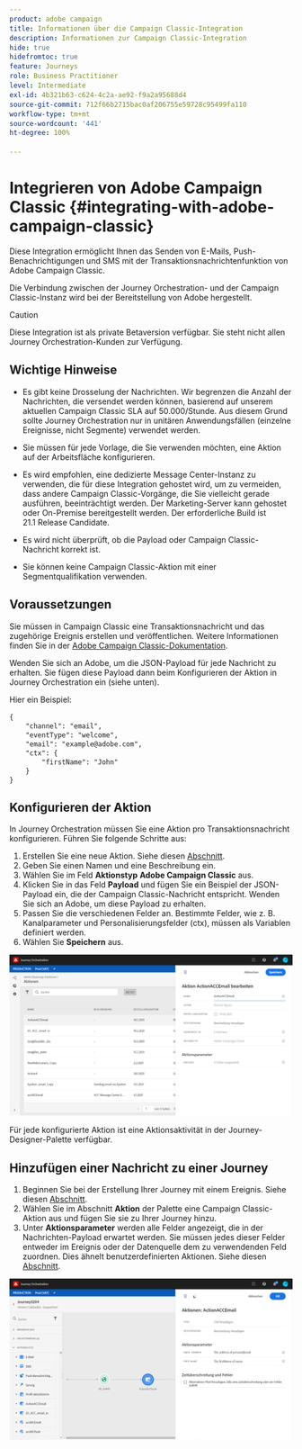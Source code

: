 ```yaml
---
product: adobe campaign
title: Informationen über die Campaign Classic-Integration
description: Informationen zur Campaign Classic-Integration
hide: true
hidefromtoc: true
feature: Journeys
role: Business Practitioner
level: Intermediate
exl-id: 4b321b63-c624-4c2a-ae92-f9a2a95688d4
source-git-commit: 712f66b2715bac0af206755e59728c95499fa110
workflow-type: tm+mt
source-wordcount: '441'
ht-degree: 100%

---
```


# Integrieren von Adobe Campaign Classic {#integrating-with-adobe-campaign-classic}

Diese Integration ermöglicht Ihnen das Senden von E-Mails, Push-Benachrichtigungen und SMS mit der Transaktionsnachrichtenfunktion von Adobe Campaign Classic.

Die Verbindung zwischen der Journey Orchestration- und der Campaign Classic-Instanz wird bei der Bereitstellung von Adobe hergestellt.

>[!CAUTION]
>
> Diese Integration ist als private Betaversion verfügbar. Sie steht nicht allen Journey Orchestration-Kunden zur Verfügung.

## Wichtige Hinweise     

* Es gibt keine Drosselung der Nachrichten. Wir begrenzen die Anzahl der Nachrichten, die versendet werden können, basierend auf unserem aktuellen Campaign Classic SLA auf 50.000/Stunde. Aus diesem Grund sollte Journey Orchestration nur in unitären Anwendungsfällen (einzelne Ereignisse, nicht Segmente) verwendet werden.

* Sie müssen für jede Vorlage, die Sie verwenden möchten, eine Aktion auf der Arbeitsfläche konfigurieren.

* Es wird empfohlen, eine dedizierte Message Center-Instanz zu verwenden, die für diese Integration gehostet wird, um zu vermeiden, dass andere Campaign Classic-Vorgänge, die Sie vielleicht gerade ausführen, beeinträchtigt werden. Der Marketing-Server kann gehostet oder On-Premise bereitgestellt werden. Der erforderliche Build ist 21.1 Release Candidate.

* Es wird nicht überprüft, ob die Payload oder Campaign Classic-Nachricht korrekt ist.

* Sie können keine Campaign Classic-Aktion mit einer Segmentqualifikation verwenden.

## Voraussetzungen

Sie müssen in Campaign Classic eine Transaktionsnachricht und das zugehörige Ereignis erstellen und veröffentlichen. Weitere Informationen finden Sie in der [Adobe Campaign Classic-Dokumentation](https://experienceleague.adobe.com/docs/campaign-classic/using/transactional-messaging/introduction/about-transactional-messaging.html?lang=de#transactional-messaging).

Wenden Sie sich an Adobe, um die JSON-Payload für jede Nachricht zu erhalten. Sie fügen diese Payload dann beim Konfigurieren der Aktion in Journey Orchestration ein (siehe unten).

Hier ein Beispiel:

```
{
    "channel": "email",
    "eventType": "welcome",
    "email": "example@adobe.com",
    "ctx": {
        "firstName": "John"
    }
}
```

## Konfigurieren der Aktion

In Journey Orchestration müssen Sie eine Aktion pro Transaktionsnachricht konfigurieren. Führen Sie folgende Schritte aus:

1. Erstellen Sie eine neue Aktion. Siehe diesen [Abschnitt](../action/action.md).
1. Geben Sie einen Namen und eine Beschreibung ein.
1. Wählen Sie im Feld **Aktionstyp** **Adobe Campaign Classic** aus.
1. Klicken Sie in das Feld **Payload** und fügen Sie ein Beispiel der JSON-Payload ein, die der Campaign Classic-Nachricht entspricht. Wenden Sie sich an Adobe, um diese Payload zu erhalten.
1. Passen Sie die verschiedenen Felder an. Bestimmte Felder, wie z. B. Kanalparameter und Personalisierungsfelder (ctx), müssen als Variablen definiert werden.
1. Wählen Sie **Speichern** aus.

![](../assets/accintegration1.png)

Für jede konfigurierte Aktion ist eine Aktionsaktivität in der Journey-Designer-Palette verfügbar.

## Hinzufügen einer Nachricht zu einer Journey

1. Beginnen Sie bei der Erstellung Ihrer Journey mit einem Ereignis. Siehe diesen [Abschnitt](../building-journeys/journey.md).
1. Wählen Sie im Abschnitt **Aktion** der Palette eine Campaign Classic-Aktion aus und fügen Sie sie zu Ihrer Journey hinzu.
1. Unter **Aktionsparameter** werden alle Felder angezeigt, die in der Nachrichten-Payload erwartet werden. Sie müssen jedes dieser Felder entweder im Ereignis oder der Datenquelle dem zu verwendenden Feld zuordnen. Dies ähnelt benutzerdefinierten Aktionen. Siehe diesen [Abschnitt](../building-journeys/using-custom-actions.md).

![](../assets/accintegration2.png)
